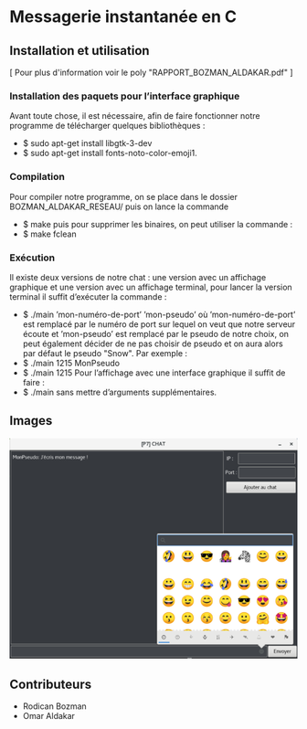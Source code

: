 # Messagerie instantanée en C

## Installation et utilisation 

[ Pour plus d'information voir le poly "RAPPORT_BOZMAN_ALDAKAR.pdf" ]

### Installation des paquets pour l’interface graphique
Avant toute chose, il est nécessaire, afin de faire fonctionner notre programme de télécharger quelques bibliothèques :
- $ sudo apt-get install libgtk-3-dev
- $ sudo apt-get install fonts-noto-color-emoji1.

### Compilation
Pour compiler notre programme, on se place dans le dossier BOZMAN_ALDAKAR_RESEAU/ puis on lance la commande
- $ make
puis pour supprimer les binaires, on peut utiliser la commande :
- $ make fclean

### Exécution
Il existe deux versions de notre chat : une version avec un affichage graphique et une version avec un affichage terminal,
pour lancer la version terminal il suffit d’exécuter la commande :
- $ ./main ’mon-numéro-de-port’ ’mon-pseudo’
où ’mon-numéro-de-port’ est remplacé par le numéro de port sur lequel on veut que notre serveur écoute et ’mon-pseudo’ est
remplacé par le pseudo de notre choix, on peut également décider de ne pas choisir de pseudo et on aura alors par défaut le pseudo "Snow".
Par exemple :
- $ ./main 1215 MonPseudo
- $ ./main 1215
Pour l’affichage avec une interface graphique il suffit de faire :
- $ ./main
sans mettre d’arguments supplémentaires.

## Images

![Messagerie](messagerie.PNG)

## Contributeurs

- Rodican Bozman
- Omar Aldakar

